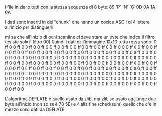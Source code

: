 i file iniziano tutti con la stessa sequenza di 8 byte: 89 'P' 'N' 'G' 0D 0A 1A 0A


I dati sono inseriti in dei "chunk" che hanno un codice ASCII di 4 lettere all'inizio per distinguerli


mi sa che all'inizio di ogni scanline ci deve stare un byte che indica il filtro (esiste solo il filtro 00)
Quindi i dati dell'immagine 10x10 tutta rossa sono:
0  ff 0 0  ff 0 0 ff 0 0 ff 0 0 ff 0 0 ff 0 0 ff 0 0 ff 0 0 ff 0 0 ff 0 0 
0  ff 0 0  ff 0 0 ff 0 0 ff 0 0 ff 0 0 ff 0 0 ff 0 0 ff 0 0 ff 0 0 ff 0 0 
0  ff 0 0  ff 0 0 ff 0 0 ff 0 0 ff 0 0 ff 0 0 ff 0 0 ff 0 0 ff 0 0 ff 0 0 
0  ff 0 0  ff 0 0 ff 0 0 ff 0 0 ff 0 0 ff 0 0 ff 0 0 ff 0 0 ff 0 0 ff 0 0 
0  ff 0 0  ff 0 0 ff 0 0 ff 0 0 ff 0 0 ff 0 0 ff 0 0 ff 0 0 ff 0 0 ff 0 0 
0  ff 0 0  ff 0 0 ff 0 0 ff 0 0 ff 0 0 ff 0 0 ff 0 0 ff 0 0 ff 0 0 ff 0 0 
0  ff 0 0  ff 0 0 ff 0 0 ff 0 0 ff 0 0 ff 0 0 ff 0 0 ff 0 0 ff 0 0 ff 0 0 
0  ff 0 0  ff 0 0 ff 0 0 ff 0 0 ff 0 0 ff 0 0 ff 0 0 ff 0 0 ff 0 0 ff 0 0 
0  ff 0 0  ff 0 0 ff 0 0 ff 0 0 ff 0 0 ff 0 0 ff 0 0 ff 0 0 ff 0 0 ff 0 0 
0  ff 0 0  ff 0 0 ff 0 0 ff 0 0 ff 0 0 ff 0 0 ff 0 0 ff 0 0 ff 0 0 ff 0 0 


L'algoritmo DEFLATE è quello usato da zlib, ma zlib se usato aggiunge due byte all'inizio (non so se è 78 5E) e 4 alla fine (checksum)
quello che c'è in mezzo sono dati da DEFLATE




